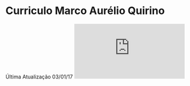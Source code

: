 # Curriculo Marco Aurélio Quirino
Última Atualização 03/01/17
![cover](https://raw.githubusercontent.com/maaark11/CurriculoMarco/master/images/MarcoQuirino.pdf)

